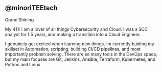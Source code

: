 ## @minoriTEEtech

Grand Shining

My 411:
I am a lover of all things Cybersecurity and Cloud. I was a SOC analyst for 1.5 years, and making a transition into a Cloud Engineer.

I genuinely get excited when learning new things. Im currently buiding my skillset in Automation, scripting, building CI/CD pipelines, and most importantly problem solving. There are so many tools in the DevOps space, but my main focuses are Git, Jenkins, Ansible, Terraform, Kubernetes, and Python and Linux.

<!---
minoriTEEtech/minoriTEEtech is a ✨ special ✨ repository because its `README.md` (this file) appears on your GitHub profile.
You can click the Preview link to take a look at your changes. 	![GitHub Light](https://github.com/github-light.png#gh-dark-mode-only)
--->
